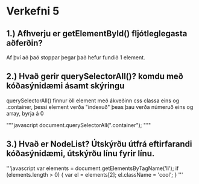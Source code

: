 # Verkefni 5
## 1.) Afhverju er getElementById() fljótleglegasta aðferðin?
Af því að það stoppar þegar það hefur fundið 1 element.

## 2.) Hvað gerir querySelectorAll()? komdu með kóðasýnidæmi ásamt skýringu
querySelectorAll() finnur öll element með ákveðinn css classa eins og .container, þessi element verða "indexuð" þeas þau verða númeruð eins og array, byrja á 0

"""javascript
    document.querySelectorAll(".container");
"""

## 3.) Hvað er NodeList? Útskýrðu útfrá eftirfarandi kóðasýnidæmi, útskýrðu línu fyrir línu.

'''javascript
    var elements = document.getElementsByTagName('li');
    if (elements.length > 0) {
    var el = elements[2];
    el.className = 'cool';
    }
'''
